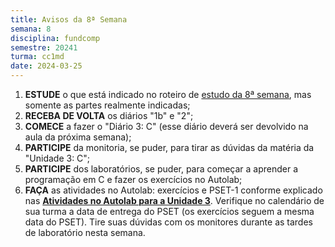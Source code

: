 ```yaml
---
title: Avisos da 8ª Semana
semana: 8
disciplina: fundcomp
semestre: 20241
turma: cc1md
date: 2024-03-25
---
```


1. **ESTUDE** o que está indicado no roteiro de [estudo da 8ª
   semana](/disciplinas/fundamentos_computacao/estudo/#re8sem), mas somente as
   partes realmente indicadas;
1. **RECEBA DE VOLTA** os diários "1b" e "2";
1. **COMECE** a fazer o "Diário 3: C" (esse diário deverá ser devolvido na aula
   da próxima semana);
1. **PARTICIPE** da monitoria, se puder, para tirar as dúvidas da matéria da
   "Unidade 3: C";
1. **PARTICIPE** dos laboratórios, se puder, para começar a aprender a
   programação em C e fazer os exercícios no Autolab;
1. **FAÇA** as atividades no Autolab: exercícios e PSET-1 conforme explicado nas
   [**Atividades no
   Autolab para a Unidade
   3**](/disciplinas/fundamentos_computacao/autolab/#autolab3).
   Verifique no calendário de sua turma a data de entrega do PSET (os exercícios
   seguem a mesma data do PSET). Tire suas dúvidas com os monitores durante as
   tardes de laboratório nesta semana.
